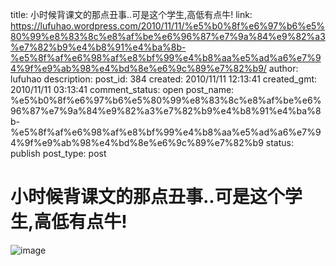 title: 小时候背课文的那点丑事..可是这个学生,高低有点牛!
link: https://lufuhao.wordpress.com/2010/11/11/%e5%b0%8f%e6%97%b6%e5%80%99%e8%83%8c%e8%af%be%e6%96%87%e7%9a%84%e9%82%a3%e7%82%b9%e4%b8%91%e4%ba%8b-%e5%8f%af%e6%98%af%e8%bf%99%e4%b8%aa%e5%ad%a6%e7%94%9f%e9%ab%98%e4%bd%8e%e6%9c%89%e7%82%b9/
author: lufuhao
description: 
post_id: 384
created: 2010/11/11 12:13:41
created_gmt: 2010/11/11 03:13:41
comment_status: open
post_name: %e5%b0%8f%e6%97%b6%e5%80%99%e8%83%8c%e8%af%be%e6%96%87%e7%9a%84%e9%82%a3%e7%82%b9%e4%b8%91%e4%ba%8b-%e5%8f%af%e6%98%af%e8%bf%99%e4%b8%aa%e5%ad%a6%e7%94%9f%e9%ab%98%e4%bd%8e%e6%9c%89%e7%82%b9
status: publish
post_type: post

# 小时候背课文的那点丑事..可是这个学生,高低有点牛!

![image](http://lufuhao.files.wordpress.com/2010/11/image_thumb1.png)